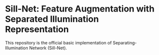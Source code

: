 # Sill-Net: Feature Augmentation with Separated Illumination Representation
This repository is the official basic implementation of Separating-Illumination Network (Sill-Net).
